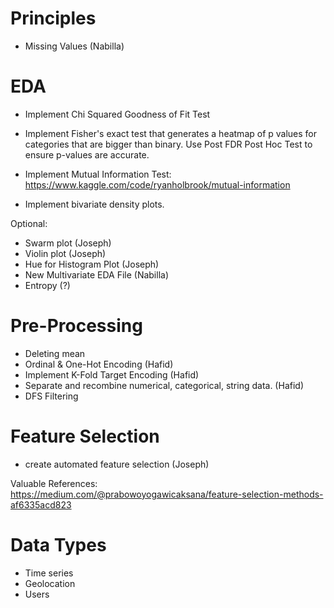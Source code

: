 # Principles

- Missing Values (Nabilla)

# EDA

- Implement Chi Squared Goodness of Fit Test

- Implement Fisher's exact test that generates a heatmap of p values for categories that are bigger than binary. Use Post FDR Post Hoc Test to ensure p-values are accurate.

- Implement Mutual Information Test: https://www.kaggle.com/code/ryanholbrook/mutual-information

- Implement bivariate density plots.

Optional:

- Swarm plot (Joseph)
- Violin plot (Joseph)
- Hue for Histogram Plot (Joseph)
- New Multivariate EDA File (Nabilla)
- Entropy (?)

# Pre-Processing

- Deleting mean
- Ordinal & One-Hot Encoding (Hafid)
- Implement K-Fold Target Encoding (Hafid)
- Separate and recombine numerical, categorical, string data. (Hafid)
- DFS Filtering

# Feature Selection

- create automated feature selection (Joseph)

Valuable References:
https://medium.com/@prabowoyogawicaksana/feature-selection-methods-af6335acd823

# Data Types

- Time series
- Geolocation
- Users
